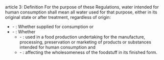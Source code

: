 article 3: Definition
For the purpose of these Regulations, water intended for human consumption shall mean all water used for that purpose, either in its original state or after treatment, regardless of origin:
<ul>
			<li> - : Whether supplied for consumption or<ul>
			</ul></li>			<li> - : Whether<ul>
						<li> - : used in a food production undertaking for the manufacture, processing, preservation or marketing of products or substances intended for human consumption and<ul>
						</ul></li>						<li> - : affecting the wholesomeness of the foodstuff in its finished form.<ul>
						</ul></li>			</ul></li></ul>